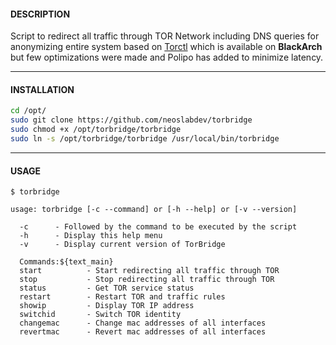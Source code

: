 #### DESCRIPTION

Script to redirect all traffic through TOR Network including DNS queries for anonymizing entire system based on [Torctl](https://github.com/BlackArch/torctl) which is available on **BlackArch** but few optimizations were made and Polipo has added to minimize latency.

* * *

#### INSTALLATION

```bash
cd /opt/
sudo git clone https://github.com/neoslabdev/torbridge
sudo chmod +x /opt/torbridge/torbridge
sudo ln -s /opt/torbridge/torbridge /usr/local/bin/torbridge
```

* * *

#### USAGE

```
$ torbridge

usage: torbridge [-c --command] or [-h --help] or [-v --version]

  -c      - Followed by the command to be executed by the script
  -h      - Display this help menu
  -v      - Display current version of TorBridge

  Commands:${text_main}
  start          - Start redirecting all traffic through TOR
  stop           - Stop redirecting all traffic through TOR
  status         - Get TOR service status
  restart        - Restart TOR and traffic rules
  showip         - Display TOR IP address
  switchid       - Switch TOR identity
  changemac      - Change mac addresses of all interfaces
  revertmac      - Revert mac addresses of all interfaces
```
